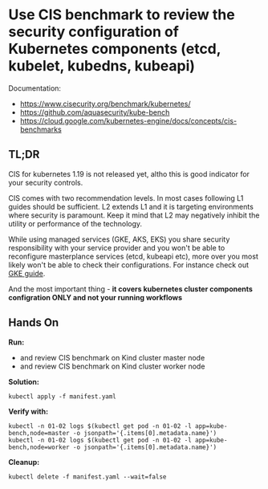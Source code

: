 # Use CIS benchmark to review the security configuration of Kubernetes components (etcd, kubelet, kubedns, kubeapi)

Documentation:
* https://www.cisecurity.org/benchmark/kubernetes/
* https://github.com/aquasecurity/kube-bench
* https://cloud.google.com/kubernetes-engine/docs/concepts/cis-benchmarks

## TL;DR

CIS for kubernetes 1.19 is not released yet, altho this is good indicator for your security controls.

CIS comes with two recommendation levels. In most cases following L1 guides should be sufficient. L2 extends L1 and it is targeting environments where security is paramount. Keep it mind that L2 may negatively inhibit the utility or performance of the technology.

While using managed services (GKE, AKS, EKS) you share security responsibility with your service provider and you won't be able to reconfigure masterplance services (etcd, kubeapi etc), more over you most likely won't be able to check their configurations. For instance check out [GKE guide](https://cloud.google.com/kubernetes-engine/docs/concepts/cis-benchmarks).

And the most important thing - **it covers kubernetes cluster components configration ONLY and not your running workflows**

## Hands On

**Run:**
* and review CIS benchmark on Kind cluster master node
* and review CIS benchmark on Kind cluster worker node

**Solution:**

`kubectl apply -f manifest.yaml`

**Verify with:**
```
kubectl -n 01-02 logs $(kubectl get pod -n 01-02 -l app=kube-bench,node=master -o jsonpath='{.items[0].metadata.name}')
kubectl -n 01-02 logs $(kubectl get pod -n 01-02 -l app=kube-bench,node=worker -o jsonpath='{.items[0].metadata.name}')
```

**Cleanup:**

`kubectl delete -f manifest.yaml --wait=false`
